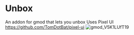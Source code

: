 # Unbox
An addon for gmod that lets you unbox
Uses Pixel UI
https://github.com/TomDotBat/pixel-ui
![gmod_V5K1LUfT19](https://user-images.githubusercontent.com/86335834/192912420-d7cd84cd-37ba-4cf7-bf08-261f02bbccc9.png)
